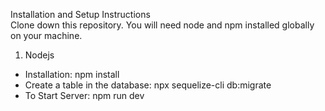 
Installation and Setup Instructions  
Clone down this repository. You will need node and npm installed globally on your machine.
1.  Nodejs
   *  Installation:  npm install
  *  Create a table in the database:
  npx sequelize-cli db:migrate 
  *  To Start Server:
  npm run dev

